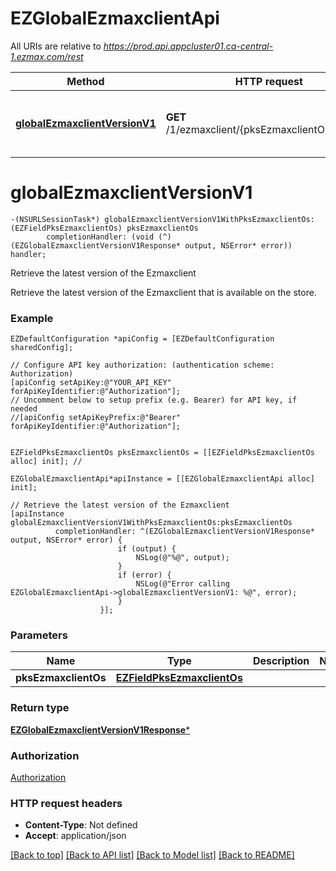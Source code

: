 # EZGlobalEzmaxclientApi

All URIs are relative to *https://prod.api.appcluster01.ca-central-1.ezmax.com/rest*

Method | HTTP request | Description
------------- | ------------- | -------------
[**globalEzmaxclientVersionV1**](EZGlobalEzmaxclientApi.md#globalezmaxclientversionv1) | **GET** /1/ezmaxclient/{pksEzmaxclientOs}/version | Retrieve the latest version of the Ezmaxclient


# **globalEzmaxclientVersionV1**
```objc
-(NSURLSessionTask*) globalEzmaxclientVersionV1WithPksEzmaxclientOs: (EZFieldPksEzmaxclientOs) pksEzmaxclientOs
        completionHandler: (void (^)(EZGlobalEzmaxclientVersionV1Response* output, NSError* error)) handler;
```

Retrieve the latest version of the Ezmaxclient

Retrieve the latest version of the Ezmaxclient that is available on the store.

### Example
```objc
EZDefaultConfiguration *apiConfig = [EZDefaultConfiguration sharedConfig];

// Configure API key authorization: (authentication scheme: Authorization)
[apiConfig setApiKey:@"YOUR_API_KEY" forApiKeyIdentifier:@"Authorization"];
// Uncomment below to setup prefix (e.g. Bearer) for API key, if needed
//[apiConfig setApiKeyPrefix:@"Bearer" forApiKeyIdentifier:@"Authorization"];


EZFieldPksEzmaxclientOs pksEzmaxclientOs = [[EZFieldPksEzmaxclientOs alloc] init]; // 

EZGlobalEzmaxclientApi*apiInstance = [[EZGlobalEzmaxclientApi alloc] init];

// Retrieve the latest version of the Ezmaxclient
[apiInstance globalEzmaxclientVersionV1WithPksEzmaxclientOs:pksEzmaxclientOs
          completionHandler: ^(EZGlobalEzmaxclientVersionV1Response* output, NSError* error) {
                        if (output) {
                            NSLog(@"%@", output);
                        }
                        if (error) {
                            NSLog(@"Error calling EZGlobalEzmaxclientApi->globalEzmaxclientVersionV1: %@", error);
                        }
                    }];
```

### Parameters

Name | Type | Description  | Notes
------------- | ------------- | ------------- | -------------
 **pksEzmaxclientOs** | [**EZFieldPksEzmaxclientOs**](.md)|  | 

### Return type

[**EZGlobalEzmaxclientVersionV1Response***](EZGlobalEzmaxclientVersionV1Response.md)

### Authorization

[Authorization](../README.md#Authorization)

### HTTP request headers

 - **Content-Type**: Not defined
 - **Accept**: application/json

[[Back to top]](#) [[Back to API list]](../README.md#documentation-for-api-endpoints) [[Back to Model list]](../README.md#documentation-for-models) [[Back to README]](../README.md)

